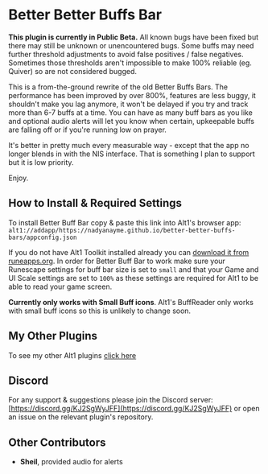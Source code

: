 # Better Better Buffs Bar

**This plugin is currently in Public Beta.** All known bugs have been fixed but there may still be unknown or unencountered bugs. Some buffs may need further threshold adjustments to avoid false positives / false negatives. Sometimes those thresholds aren't impossible to make 100% reliable (eg. Quiver) so are not considered bugged.

This is a from-the-ground rewrite of the old Better Buffs Bars. The performance has been improved by over 800%, features are less buggy, it shouldn't make you lag anymore, it won't be delayed if you try and track more than 6-7 buffs at a time. You can have as many buff bars as you like and optional audio alerts will let you know when certain, upkeepable buffs are falling off or if you're running low on prayer.

It's better in pretty much every measurable way - except that the app no longer blends in with the NIS interface. That is something I plan to support but it is low priority.

Enjoy.


## How to Install & Required Settings

To install Better Buff Bar copy & paste this link into Alt1's browser app:
`alt1://addapp/https://nadyanayme.github.io/better-better-buffs-bars/appconfig.json`

If you do not have Alt1 Toolkit installed already you can [download it from runeapps.org](https://runeapps.org/alt1). In order for Better Buff Bar to work make sure your Runescape settings for buff bar size is set to `small` and that your Game and UI Scale settings are set to `100%` as these settings are required for Alt1 to be able to read your game screen.

**Currently only works with Small Buff icons**. Alt1's BuffReader only works with small buff icons so this is unlikely to change soon.


## My Other Plugins

To see my other Alt1 plugins [click here](https://github.com/NadyaNayme/NyusPluginDirectory)

## Discord

For any support & suggestions please join the Discord server: [https://discord.gg/KJ2SgWyJFF](https://discord.gg/KJ2SgWyJFF) or open an issue on the relevant plugin's repository.

## Other Contributors

- **Sheil**, provided audio for alerts
